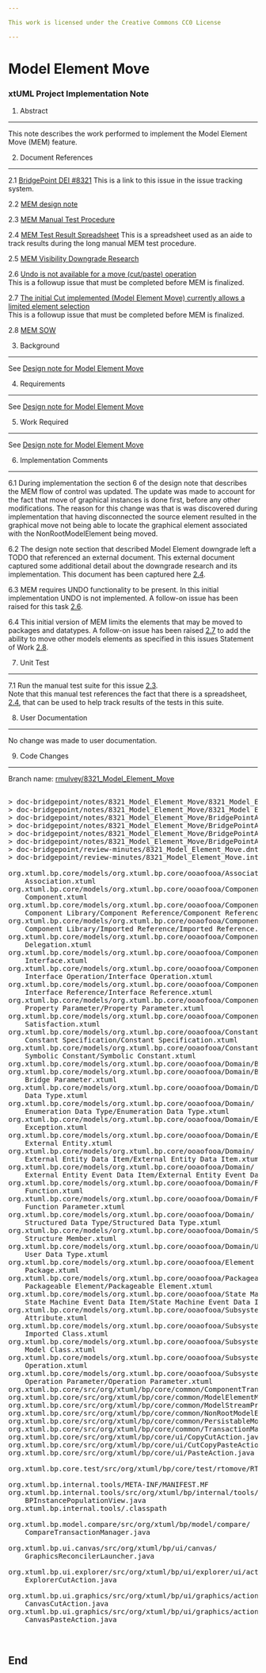 ```yaml
---

This work is licensed under the Creative Commons CC0 License

---
```


# Model Element Move
### xtUML Project Implementation Note

1. Abstract
-----------
This note describes the work performed to implement the Model Element Move (MEM)
feature.

2. Document References
----------------------
<a id="2.1"></a>2.1 [BridgePoint DEI #8321](https://support.onefact.net/issues/8321) 
This is a link to this issue in the issue tracking system.  

<a id="2.2"></a>2.2 [MEM design note](8321_Model_Element_Move.dnt.md) 

<a id="2.3"></a>2.3 [MEM Manual Test Procedure](https://support.onefact.net/issues/8837) 

<a id="2.4"></a>2.4 [MEM Test Result Spreadsheet](https://docs.google.com/spreadsheets/d/1eJmEWtx3EDawwCslxL2MfvaqoJm8JawFnoCTLPuX9SM/edit#gid=1793892663) 
This is a spreadsheet used as an aide to track results during the long manual MEM test procedure. 

<a id="2.5"></a>2.5 [MEM Visibility Downgrade Research](8321_VisibilityDowngradeResearch.md)  

<a id="2.6"></a>2.6 [Undo is not available for a move (cut/paste) operation](https://support.onefact.net/issues/8755)  
This is a followup issue that must be completed before MEM is finalized.  

<a id="2.7"></a>2.7 [The initial Cut implemented (Model Element Move) currently allows a limited element selection
](https://support.onefact.net/issues/8798)  
This is a followup issue that must be completed before MEM is finalized.  

<a id="2.8"></a>2.8 [MEM SOW](https://drive.google.com/drive/u/0/folders/0B834tggB4vylMENIOWxhY29nNGs)  


3. Background
-------------
See [Design note for Model Element Move](8321_Model_Element_Move.dnt.md)

4. Requirements
---------------
See [Design note for Model Element Move](8321_Model_Element_Move.dnt.md)

5. Work Required
----------------
See [Design note for Model Element Move](8321_Model_Element_Move.dnt.md)


6. Implementation Comments
--------------------------
6.1 During implementation the section 6 of the design note that describes the MEM flow of control was updated. The update was
made to account for the fact that move of graphical instances is done first, before any other modifications. The reason for this change was that is was discovered during implementation that having disconnected the source element resulted in the graphical move not being able to locate the graphical element associated with the NonRootModelElement being moved.

6.2 The design note section that described Model Element downgrade left a TODO that referenced an external document. This external document captured some additional detail about the downgrade research and its implementation. This document has been captured here [2.4](#2.4).  

6.3 MEM requires UNDO functionality to be present. In this initial implementation UNDO is not implemented. A follow-on issue has been raised for this task [2.6](#2.6).  

6.4 This initial version of MEM limits the elements that may be moved to packages and datatypes.  A follow-on issue has been raised [2.7](#2.7) to add the ability to move other models elements as specified in this issues Statement of Work [2.8](#2.8).

7. Unit Test
------------
7.1 Run the manual test suite for this issue [2.3](#2.3).  
Note that this manual test references the fact that there is a spreadsheet, [2.4](#2.4),
that can be used to help track results of the tests in this suite.  

8. User Documentation
---------------------
No change was made to user documentation.  

9. Code Changes
---------------
Branch name: [rmulvey/8321_Model_Element_Move](https://github.com/rmulvey/bridgepoint/tree/8321_Model_Element_Move)

<pre>

> doc-bridgepoint/notes/8321_Model_Element_Move/8321_Model_Element_Move.dnt.md
> doc-bridgepoint/notes/8321_Model_Element_Move/8321_Model Element_Move.int.md
> doc-bridgepoint/notes/8321_Model_Element_Move/BridgePointArchitecture.jpg
> doc-bridgepoint/notes/8321_Model_Element_Move/BridgePointArchitecture.png
> doc-bridgepoint/notes/8321_Model_Element_Move/BridgePointArchitecture.svg
> doc-bridgepoint/notes/8321_Model_Element_Move/BridgePointArchitecture.ucls
> doc-bridgepoint/review-minutes/8321_Model_Element_Move.dnt.rvm2.md
> doc-bridgepoint/review-minutes/8321_Model_Element_Move.int.rvm.md

org.xtuml.bp.core/models/org.xtuml.bp.core/ooaofooa/Association/Association/
    Association.xtuml
org.xtuml.bp.core/models/org.xtuml.bp.core/ooaofooa/Component/Component/
    Component.xtuml
org.xtuml.bp.core/models/org.xtuml.bp.core/ooaofooa/Component/
    Component Library/Component Reference/Component Reference.xtuml
org.xtuml.bp.core/models/org.xtuml.bp.core/ooaofooa/Component/
    Component Library/Imported Reference/Imported Reference.xtuml
org.xtuml.bp.core/models/org.xtuml.bp.core/ooaofooa/Component/Delegation/
    Delegation.xtuml
org.xtuml.bp.core/models/org.xtuml.bp.core/ooaofooa/Component/Interface/
    Interface.xtuml
org.xtuml.bp.core/models/org.xtuml.bp.core/ooaofooa/Component/
    Interface Operation/Interface Operation.xtuml
org.xtuml.bp.core/models/org.xtuml.bp.core/ooaofooa/Component/
    Interface Reference/Interface Reference.xtuml
org.xtuml.bp.core/models/org.xtuml.bp.core/ooaofooa/Component/
    Property Parameter/Property Parameter.xtuml
org.xtuml.bp.core/models/org.xtuml.bp.core/ooaofooa/Component/Satisfaction/
    Satisfaction.xtuml
org.xtuml.bp.core/models/org.xtuml.bp.core/ooaofooa/Constants/
    Constant Specification/Constant Specification.xtuml
org.xtuml.bp.core/models/org.xtuml.bp.core/ooaofooa/Constants/
    Symbolic Constant/Symbolic Constant.xtuml
org.xtuml.bp.core/models/org.xtuml.bp.core/ooaofooa/Domain/Bridge/Bridge.xtuml
org.xtuml.bp.core/models/org.xtuml.bp.core/ooaofooa/Domain/Bridge Parameter/
    Bridge Parameter.xtuml
org.xtuml.bp.core/models/org.xtuml.bp.core/ooaofooa/Domain/Data Type/
    Data Type.xtuml
org.xtuml.bp.core/models/org.xtuml.bp.core/ooaofooa/Domain/
    Enumeration Data Type/Enumeration Data Type.xtuml
org.xtuml.bp.core/models/org.xtuml.bp.core/ooaofooa/Domain/Exception/
    Exception.xtuml
org.xtuml.bp.core/models/org.xtuml.bp.core/ooaofooa/Domain/External Entity/
    External Entity.xtuml
org.xtuml.bp.core/models/org.xtuml.bp.core/ooaofooa/Domain/
    External Entity Data Item/External Entity Data Item.xtuml
org.xtuml.bp.core/models/org.xtuml.bp.core/ooaofooa/Domain/
    External Entity Event Data Item/External Entity Event Data Item.xtuml
org.xtuml.bp.core/models/org.xtuml.bp.core/ooaofooa/Domain/Function/
    Function.xtuml
org.xtuml.bp.core/models/org.xtuml.bp.core/ooaofooa/Domain/Function Parameter/
    Function Parameter.xtuml
org.xtuml.bp.core/models/org.xtuml.bp.core/ooaofooa/Domain/
    Structured Data Type/Structured Data Type.xtuml
org.xtuml.bp.core/models/org.xtuml.bp.core/ooaofooa/Domain/Structure Member/
    Structure Member.xtuml
org.xtuml.bp.core/models/org.xtuml.bp.core/ooaofooa/Domain/User Data Type/
    User Data Type.xtuml
org.xtuml.bp.core/models/org.xtuml.bp.core/ooaofooa/Element Packaging/Package/
    Package.xtuml
org.xtuml.bp.core/models/org.xtuml.bp.core/ooaofooa/Packageable Element/
    Packageable Element/Packageable Element.xtuml
org.xtuml.bp.core/models/org.xtuml.bp.core/ooaofooa/State Machine/
    State Machine Event Data Item/State Machine Event Data Item.xtuml
org.xtuml.bp.core/models/org.xtuml.bp.core/ooaofooa/Subsystem/Attribute/
    Attribute.xtuml
org.xtuml.bp.core/models/org.xtuml.bp.core/ooaofooa/Subsystem/Imported Class/
    Imported Class.xtuml
org.xtuml.bp.core/models/org.xtuml.bp.core/ooaofooa/Subsystem/Model Class/
    Model Class.xtuml
org.xtuml.bp.core/models/org.xtuml.bp.core/ooaofooa/Subsystem/Operation/
    Operation.xtuml
org.xtuml.bp.core/models/org.xtuml.bp.core/ooaofooa/Subsystem/
    Operation Parameter/Operation Parameter.xtuml
org.xtuml.bp.core/src/org/xtuml/bp/core/common/ComponentTransactionListener.java
org.xtuml.bp.core/src/org/xtuml/bp/core/common/ModelElementMovedModelDelta.java
org.xtuml.bp.core/src/org/xtuml/bp/core/common/ModelStreamProcessor.java
org.xtuml.bp.core/src/org/xtuml/bp/core/common/NonRootModelElement.java
org.xtuml.bp.core/src/org/xtuml/bp/core/common/PersistableModelComponent.java
org.xtuml.bp.core/src/org/xtuml/bp/core/common/TransactionManager.java
org.xtuml.bp.core/src/org/xtuml/bp/core/ui/CopyCutAction.java
org.xtuml.bp.core/src/org/xtuml/bp/core/ui/CutCopyPasteAction.java
org.xtuml.bp.core/src/org/xtuml/bp/core/ui/PasteAction.java

org.xtuml.bp.core.test/src/org/xtuml/bp/core/test/rtomove/RTOMoveTests.java

org.xtuml.bp.internal.tools/META-INF/MANIFEST.MF
org.xtuml.bp.internal.tools/src/org/xtuml/bp/internal/tools/views/
    BPInstancePopulationView.java
org.xtuml.bp.internal.tools/.classpath

org.xtuml.bp.model.compare/src/org/xtuml/bp/model/compare/
    CompareTransactionManager.java

org.xtuml.bp.ui.canvas/src/org/xtuml/bp/ui/canvas/
    GraphicsReconcilerLauncher.java

org.xtuml.bp.ui.explorer/src/org/xtuml/bp/ui/explorer/ui/actions/
    ExplorerCutAction.java

org.xtuml.bp.ui.graphics/src/org/xtuml/bp/ui/graphics/actions/
    CanvasCutAction.java
org.xtuml.bp.ui.graphics/src/org/xtuml/bp/ui/graphics/actions/
    CanvasPasteAction.java


</pre>

End
---

